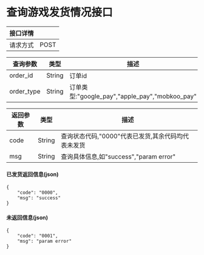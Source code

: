 # 查询游戏发货情况接口
|接口详情||
|-|-|
|请求方式|POST|

|查询参数|类型|描述|
|-|-|-|
|order_id|String|订单id|
|order_type|String|订单类型:"google_pay","apple_pay","mobkoo_pay"|

|返回参数|类型|描述|
|-|-|-|
|code|String|查询状态代码,"0000"代表已发货,其余代码均代表未发货|
|msg|String|查询具体信息,如"success","param error"|

#### 已发货返回信息(json)
```
{
    "code": "0000",
    "msg": "success"
}
```

#### 未返回信息(json)
```
{
    "code": "0001",
    "msg": "param error"
}
```


